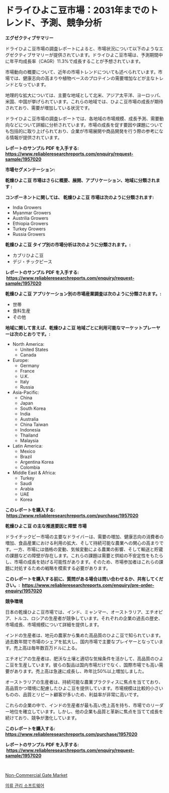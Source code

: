 <p><h1>ドライひよこ豆市場：2031年までのトレンド、予測、競争分析</h1></p><p><strong>エグゼクティブサマリー</strong></p>
<p><p>ドライひよこ豆市場の調査レポートによると、市場状況について以下のようなエグゼクティブサマリーが提供されています。ドライひよこ豆市場は、予測期間中に年平均成長率（CAGR）11.3%で成長することが予想されています。</p><p>市場動向の概要について、近年の市場トレンドについても述べられています。市場では、健康志向の高まりや植物ベースのプロテインの需要増加などが主なトレンドとなっています。</p><p>地理的な拡大については、主要な地域として北米、アジア太平洋、ヨーロッパ、米国、中国が挙げられています。これらの地域では、ひよこ豆市場の成長が期待されており、需要が増加している状況です。</p><p>ドライひよこ豆市場の調査レポートでは、各地域の市場規模、成長予測、需要動向などについて詳細に分析されています。市場の成長を促す要因や課題についても包括的に取り上げられており、企業が市場展開や商品開発を行う際の参考になる情報が提供されています。</p></p>
<p><strong>レポートのサンプル PDF を入手する: <a href="https://www.reliableresearchreports.com/enquiry/request-sample/1957020">https://www.reliableresearchreports.com/enquiry/request-sample/1957020</a></strong></p>
<p><strong>市場セグメンテーション:</strong></p>
<p><strong> 乾燥ひよこ豆 市場はさらに概要、展開、アプリケーション、地域に分類されます :</strong></p>
<p><strong>コンポーネントに関しては、 乾燥ひよこ豆 市場は次のように分類されます: &nbsp;</strong></p>
<p><ul><li>India Growers</li><li>Myanmar Growers</li><li>Austrilia Growers</li><li>Ethiopia Growers</li><li>Turkey Growers</li><li>Russia Growers</li></ul></p>
<p><strong> 乾燥ひよこ豆 タイプ別の市場分析は次のように分類されます。:</strong></p>
<p><ul><li>カブリひよこ豆</li><li>デジ・チックピース</li></ul></p>
<p><strong>レポートのサンプル PDF を入手する: &nbsp;<a href="https://www.reliableresearchreports.com/enquiry/request-sample/1957020">https://www.reliableresearchreports.com/enquiry/request-sample/1957020</a></strong></p>
<p><strong> 乾燥ひよこ豆 アプリケーション別の市場産業調査は次のように分類されます。:</strong></p>
<p><ul><li>世帯</li><li>食料生産</li><li>その他</li></ul></p>
<p><strong>地域に関して言えば、乾燥ひよこ豆 地域ごとに利用可能なマーケットプレーヤーは次のとおりです。:</strong></p>
<p><ul>
    <li>
        North America:
        <ul>
            <li>United States</li>
            <li>Canada</li>
        </ul>
    </li>
    <li>
        Europe:
        <ul>
            <li>Germany</li>
            <li>France</li>
            <li>U.K.</li>
            <li>Italy</li>
            <li>Russia</li>
        </ul>
    </li>
    <li>
        Asia-Pacific:
        <ul>
            <li>China</li>
            <li>Japan</li>
            <li>South Korea</li>
            <li>India</li>
            <li>Australia</li>
            <li>China Taiwan</li>
            <li>Indonesia</li>
            <li>Thailand</li>
            <li>Malaysia</li>
        </ul>
    </li>
    <li>
        Latin America:
        <ul>
            <li>Mexico</li>
            <li>Brazil</li>
            <li>Argentina Korea</li>
            <li>Colombia</li>
        </ul>
    </li>
    <li>
        Middle East & Africa:
        <ul>
            <li>Turkey</li>
            <li>Saudi</li>
            <li>Arabia</li>
            <li>UAE</li>
            <li>Korea</li>
        </ul>
    </li>
    </ul></p>
<p><strong>このレポートを購入する: &nbsp;<a href="https://www.reliableresearchreports.com/purchase/1957020">https://www.reliableresearchreports.com/purchase/1957020</a></strong></p>
<p><strong>乾燥ひよこ豆 の主な推進要因と障壁 市場</strong></p>
<p><p>ドライチックピー市場の主要なドライバーは、需要の増加、健康志向の消費者の増加、食品産業における利用の拡大、そして持続可能な農業への関心の高まりです。一方、市場には価格の変動、気候変動による農業の影響、そして輸送と貯蔵の課題などの障壁が存在します。これらの課題は需要と供給の不安定性をもたらし、市場の成長を妨げる可能性があります。そのため、市場参加者はこれらの課題に対処するための戦略を模索する必要があります。</p></p>
<p><strong>このレポートを購入する前に、質問がある場合は問い合わせるか、共有してください。:&nbsp; <a href="https://www.reliableresearchreports.com/enquiry/pre-order-enquiry/1957020">https://www.reliableresearchreports.com/enquiry/pre-order-enquiry/1957020</a></strong></p>
<p><strong>競争環境</strong></p>
<p><p>日本の乾燥ひよこ豆市場では、インド、ミャンマー、オーストラリア、エチオピア、トルコ、ロシアの生産者が競争しています。それぞれの企業の過去の歴史、市場成長、市場規模について詳細を提供します。</p><p>インドの生産者は、地元の農家から集めた高品質のひよこ豆で知られています。過去数年間で市場のシェアを拡大し、国内市場で主要なプレイヤーとなっています。売上高は毎年数百万ドルに上る。</p><p>エチオピアの生産者は、肥沃な土壌と適切な気候条件を活かして、高品質のひよこ豆を生産しています。彼らの製品は国内市場だけでなく、国際市場でも高い需要があります。売上高は急速に成長し、昨年比50%以上増加しました。</p><p>オーストラリアの生産者は、持続可能な農業プラクティスに焦点を当てており、高品質かつ環境に配慮したひよこ豆を提供しています。市場規模は比較的小さいものの、品質とリピート顧客が多いため、利益率が非常に高いです。</p><p>これらの企業の中で、インドの生産者が最も高い売上高を持ち、市場でのリーダー地位を確立しています。しかし、他の企業も品質と革新に焦点を当てて成長を続けており、競争が激化しています。</p></p>
<p><strong>このレポートを購入する: &nbsp; <a href="https://www.reliableresearchreports.com/purchase/1957020">https://www.reliableresearchreports.com/purchase/1957020</a></strong></p>
<p><strong>レポートのサンプル PDF を入手する: &nbsp;<a href="https://www.reliableresearchreports.com/enquiry/request-sample/1957020">https://www.reliableresearchreports.com/enquiry/request-sample/1957020</a></strong><strong></strong></p>
<p>&nbsp;</p>
<p><p><a href="https://github.com/Sinjinluong3e0awx2m195k76/Market-Research-Report-List-1/blob/main/non-commercial-gate-market.md">Non-Commercial Gate Market</a></p><p><a href="https://github.com/sougarounis/Market-Research-Report-List-3/blob/main/25537906091.md">의류 관리 소프트웨어</a></p></p>